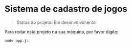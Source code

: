 # Sistema de cadastro de jogos

>Status do projeto: Em desenvolvimento

Para rodar este projeto na sua máquina, por favor digite:

```
node app.js
```
